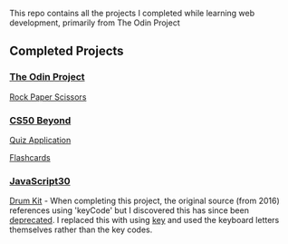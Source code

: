 This repo contains all the projects I completed while learning web development, primarily from The Odin Project

## Completed Projects

### [The Odin Project](https://www.theodinproject.com/)

[Rock Paper Scissors](https://apettenati.github.io/the-odin-project/rock-paper-scissors/game.html)

### [CS50 Beyond](https://cs50.harvard.edu/beyond/2019/)

[Quiz Application](https://apettenati.github.io/the-odin-project/quiz/quiz.html)

[Flashcards](https://apettenati.github.io/the-odin-project/flashcards/flashcards.html)

### [JavaScript30](https://javascript30.com/)

[Drum Kit](https://apettenati.github.io/the-odin-project/JS30/01.drum-kit/index.html)
    - When completing this project, the original source (from 2016) references using 'keyCode' but I discovered this has since been [deprecated](https://developer.mozilla.org/en-US/docs/Web/API/KeyboardEvent/keyCode). I replaced this with using [key](https://developer.mozilla.org/en-US/docs/Web/API/KeyboardEvent/key) and used the keyboard letters themselves rather than the key codes.

